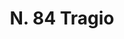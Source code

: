---
title: "N. 84 Tragio"
permalink: "/edition/plant084/"
plant-name: "N. 84"
plant-number: "084"
plant-xml: "/assets/xml/plant084.xml"
plant-img1: "/assets/img/plant084_verso.jpg"
plant-img2: "/assets/img/plant084.jpg"
plant-title: "N. 84 Tragio"
plant-wfo-link: "http://www.worldfloraonline.org/taxon/wfo-0000727735"
plant-kew-link: "https://powo.science.kew.org/taxon/urn:lsid:ipni.org:names:433491-1"
plant-taxon-content: "Hypericum hircinum L."
layout: single-xml
---